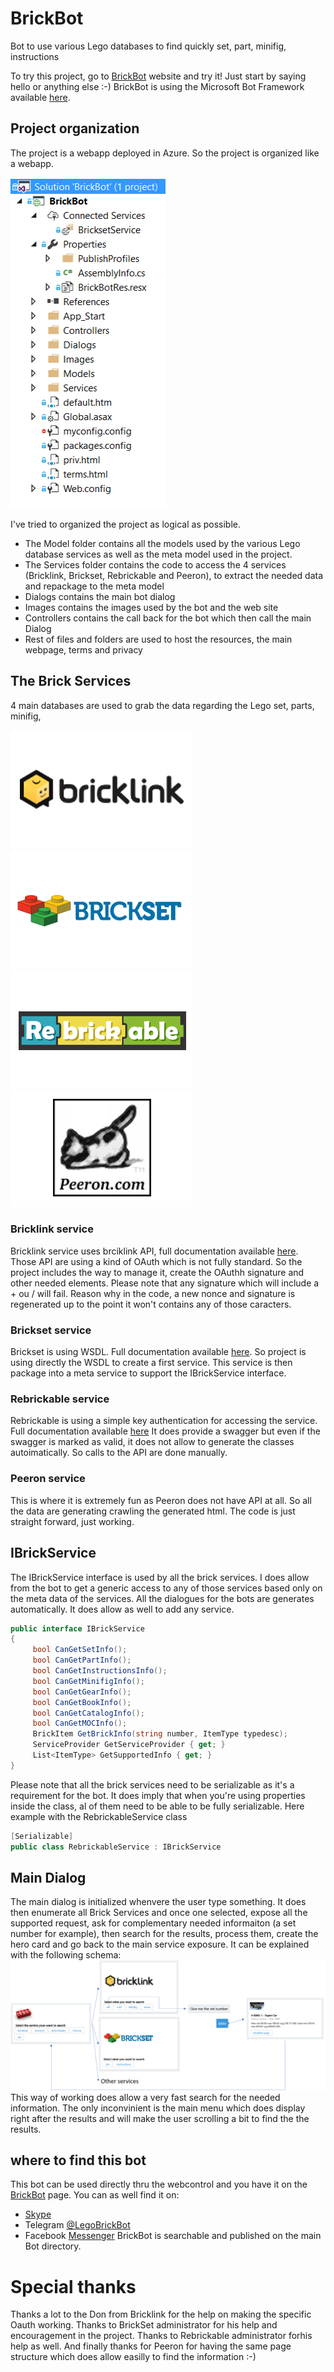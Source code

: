 # BrickBot
Bot to use various Lego databases to find quickly set, part, minifig, instructions

To try this project, go to [BrickBot](https://brickbot.azurewebsites.net) website and try it! Just start by saying hello or anything else :-)
BrickBot is using the Microsoft Bot Framework available [here](https://dev.botframework.com/).

## Project organization
The project is a webapp deployed in Azure. So the project is organized like a webapp.

![Project organization](/doc/projectorg.png)

I've tried to organized the project as logical as possible. 
* The Model folder contains all the models used by the various Lego database services as well as the meta model used in the project.
* The Services folder contains the code to access the 4 services (Bricklink, Brickset, Rebrickable and Peeron), to extract the needed data and repackage to the meta model
* Dialogs contains the main bot dialog
* Images contains the images used by the bot and the web site
* Controllers contains the call back for the bot which then call the main Dialog
* Rest of files and folders are used to host the resources, the main webpage, terms and privacy

## The Brick Services
4 main databases are used to grab the data regarding the Lego set, parts, minifig, 

[![Bricklink](/BrickBot/Images/bricklink-square.png)](http://bricklink.com) [![BrickSet](/BrickBot/Images/brickset-square.png)](http://www.brickset.com) [![Rebrickable](/BrickBot/Images/rebrickable-square.png)](http://www.rebrickable.com) [![Peeron](/BrickBot/Images/peeron-square.png)](http://www.peeron.com)

### Bricklink service
Bricklink service uses brciklink API, full documentation available [here](http://apidev.bricklink.com/redmine/projects/bricklink-api/wiki). Those API are using a kind of OAuth which is not fully standard. So the project includes the way to manage it, create the OAuthh signature and other needed elements. Please note that any signature which will include a + ou / will fail. Reason why in the code, a new nonce and signature is regenerated up to the point it won't contains any of those caracters.

### Brickset service
Brickset is using WSDL. Full documentation available [here](http://brickset.com/tools/webservices/v2). So project is using directly the WSDL to create a first service. This service is then package into a meta service to support the IBrickService interface.

### Rebrickable service
Rebrickable is using a simple key authentication for accessing the service. Full documentation available [here](https://rebrickable.com/api/) It does provide a swagger but even if the swagger is marked as valid, it does not allow to generate the classes autoimatically. So calls to the API are done manually.

### Peeron service
This is where it is extremely fun as Peeron does not have API at all. So all the data are generating crawling the generated html. The code is just straight forward, just working.

## IBrickService
The IBrickService interface is used by all the brick services. I does allow from the bot to get a generic access to any of those services based only on the meta data of the services. All the dialogues for the bots are generates automatically. It does allow as well to add any service.
```C#
public interface IBrickService
{
     bool CanGetSetInfo();
     bool CanGetPartInfo();
     bool CanGetInstructionsInfo();
     bool CanGetMinifigInfo();
     bool CanGetGearInfo();
     bool CanGetBookInfo();
     bool CanGetCatalogInfo();
     bool CanGetMOCInfo();
     BrickItem GetBrickInfo(string number, ItemType typedesc);
     ServiceProvider GetServiceProvider { get; }
     List<ItemType> GetSupportedInfo { get; }
}
```
Please note that all the brick services need to be serializable as it's a requirement for the bot. It does imply that when you're using properties inside the class, al of them need to be able to be fully serializable. Here example with the RebrickableService class
```C#
[Serializable]
public class RebrickableService : IBrickService
```

## Main Dialog
The main dialog is initialized whenvere the user type something. It does then enumerate all Brick Services and once one selected, expose all the supported request, ask for complementary needed informaiton (a set number for example), then search for the results, process them, create the hero card and go back to the main service exposure. It can be explained with the following schema:
![How it does work](/doc/howitworks.png)
This way of working does allow a very fast search for the needed information. The only inconvinient is the main menu which does display right after the results and will make the user scrolling a bit to find the the results. 

## where to find this bot
This bot can be used directly thru the webcontrol and you have it on the [BrickBot](https://brickbot.azurewebsites.net) page.
You can as well find it on:
* [Skype](https://join.skype.com/bot/db05ed1d-3f20-49c5-95b6-734000d8bbee)
* Telegram [@LegoBrickBot](https://telegram.me/LegoBrickBot)
* Facebook [Messenger](https://www.messenger.com/t/913025845467179)
BrickBot is searchable and published on the main Bot directory.

# Special thanks
Thanks a lot to the Don from Bricklink for the help on making the specific Oauth working. 
Thanks to BrickSet administrator for his help and encouragement in the project. 
Thanks to Rebrickable administrator forhis help as well. 
And finally thanks for Peeron for having the same page structure which does allow easilly to find the information :-) 